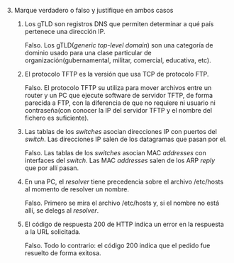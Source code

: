 3. Marque verdadero o falso y justifique en ambos casos

    1. Los gTLD son registros DNS que permiten determinar a qué país pertenece una dirección IP.

        Falso. Los gTLD(*generic top-level domain*) son una categoría de dominio usado para una clase particular de organización(gubernamental, militar, comercial, educativa, etc).

    2. El protocolo TFTP es la versión que usa TCP de protocolo FTP.

        Falso. El protocolo TFTP su utiliza para mover archivos entre un router y un PC que ejecute software de servidor TFTP, de forma parecida a FTP, con la diferencia de que no requiere ni usuario ni contraseña(con conocer la IP del servidor TFTP y el nombre del fichero es suficiente).

    3. Las tablas de los *switches* asocian direcciones IP con puertos del *switch*. Las direcciones IP salen de los datagramas que pasan por el.

        Falso. Las tablas de los *switches* asocian MAC *addresses* con interfaces del *switch*. Las MAC *addresses* salen de los ARP *reply* que por allí pasan.

    4. En una PC, el *resolver* tiene precedencia sobre el archivo /etc/hosts al momento de resolver un nombre.

        Falso. Primero se mira el archivo /etc/hosts y, si el nombre no está allí, se delegs al *resolver*.

    5. El código de respuesta 200 de HTTP indica un error en la respuesta a la URL solicitada.

        Falso. Todo lo contrario: el código 200 indica que el pedido fue resuelto de forma exitosa.
